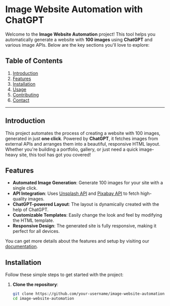 # Image Website Automation with ChatGPT

Welcome to the **Image Website Automation** project! This tool helps you automatically generate a website with **100 images** using **ChatGPT** and various image APIs. Below are the key sections you'll love to explore:

## Table of Contents
1. [Introduction](#introduction)
2. [Features](#features)
3. [Installation](#installation)
4. [Usage](#usage)
5. [Contributing](#contributing)
6. [Contact](#contact)

---

## Introduction
This project automates the process of creating a website with 100 images, generated in just **one click**. Powered by **ChatGPT**, it fetches images from external APIs and arranges them into a beautiful, responsive HTML layout. Whether you're building a portfolio, gallery, or just need a quick image-heavy site, this tool has got you covered!

## Features

- **Automated Image Generation**: Generate 100 images for your site with a single click.
- **API Integration**: Uses [Unsplash API](https://unsplash.com/developers) and [Pixabay API](https://pixabay.com/api/docs/) to fetch high-quality images.
- **ChatGPT-powered Layout**: The layout is dynamically created with the help of ChatGPT.
- **Customizable Templates**: Easily change the look and feel by modifying the HTML template.
- **Responsive Design**: The generated site is fully responsive, making it perfect for all devices.

You can get more details about the features and setup by visiting our [documentation](https://example.com/docs).

## Installation

Follow these simple steps to get started with the project:

1. **Clone the repository**:
   ```bash
   git clone https://github.com/your-username/image-website-automation.git
   cd image-website-automation
